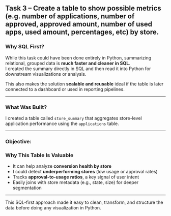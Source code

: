 ## Task 3 – Create a table to show possible metrics (e.g. number of applications, number of approved, approved amount, number of used apps, used amount, percentages, etc) by store.


### Why SQL First?

While this task could have been done entirely in Python, summarizing relational, grouped data is **much faster and cleaner in SQL**.  
I created the summary directly in SQL and then read it into Python for downstream visualizations or analysis.

This also makes the solution **scalable and reusable** ideal if the table is later connected to a dashboard or used in reporting pipelines.

---

### What Was Built?

I created a table called `store_summary` that aggregates store-level application performance using the `applications` table.

---
### Objective:

### Why This Table Is Valuable

- It can help analyze **conversion health by store**
- I could detect **underperforming stores** (low usage or approval rates)
- Tracks **approval-to-usage ratios**, a key signal of user intent
- Easily joins with store metadata (e.g., state, size) for deeper segmentation

---

This SQL-first approach made it easy to clean, transform, and structure the data before doing any visualization in Python.
